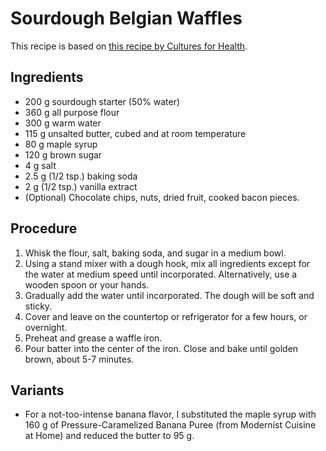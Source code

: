 # Sourdough Belgian Waffles

This recipe is based on [this recipe by Cultures for Health](https://www.culturesforhealth.com/learn/recipe/sourdough-recipes/sourdough-belgian-waffles/).

## Ingredients

* 200 g sourdough starter (50% water)
* 360 g all purpose flour
* 300 g warm water
* 115 g unsalted butter, cubed and at room temperature
* 80 g maple syrup
* 120 g brown sugar
* 4 g salt
* 2.5 g (1/2 tsp.) baking soda
* 2 g (1/2 tsp.) vanilla extract
* (Optional) Chocolate chips, nuts, dried fruit, cooked bacon pieces.

## Procedure

1. Whisk the flour, salt, baking soda, and sugar in a medium bowl.
2. Using a stand mixer with a dough hook, mix all ingredients except for the water at medium speed until incorporated. Alternatively, use a wooden spoon or your hands.
3. Gradually add the water until incorporated. The dough will be soft and sticky.
4. Cover and leave on the countertop or refrigerator for a few hours, or overnight.
5. Preheat and grease a waffle iron.
6. Pour batter into the center of the iron. Close and bake until golden brown, about 5-7 minutes.

## Variants
* For a not-too-intense banana flavor, I substituted the maple syrup with 160 g of Pressure-Caramelized Banana Puree (from Modernist Cuisine at Home) and reduced the butter to 95 g.

